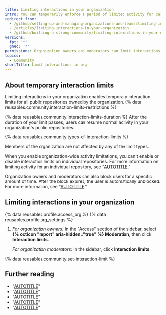 ```yaml
---
title: Limiting interactions in your organization
intro: You can temporarily enforce a period of limited activity for certain users in all public repositories owned by your organization.
redirect_from:
  - /github/setting-up-and-managing-organizations-and-teams/limiting-interactions-in-your-organization
  - /articles/limiting-interactions-in-your-organization
  - /github/building-a-strong-community/limiting-interactions-in-your-organization
versions:
  fpt: '*'
  ghec: '*'
permissions: Organization owners and moderators can limit interactions in an organization.
topics:
  - Community
shortTitle: Limit interactions in org
---
```


## About temporary interaction limits

Limiting interactions in your organization enables temporary interaction limits for all public repositories owned by the organization. {% data reusables.community.interaction-limits-restrictions %}

{% data reusables.community.interaction-limits-duration %} After the duration of your limit passes, users can resume normal activity in your organization's public repositories.

{% data reusables.community.types-of-interaction-limits %}

Members of the organization are not affected by any of the limit types.

When you enable organization-wide activity limitations, you can't enable or disable interaction limits on individual repositories. For more information on limiting activity for an individual repository, see "[AUTOTITLE](/communities/moderating-comments-and-conversations/limiting-interactions-in-your-repository)."

Organization owners and moderators can also block users for a specific amount of time. After the block expires, the user is automatically unblocked. For more information, see "[AUTOTITLE](/communities/maintaining-your-safety-on-github/blocking-a-user-from-your-organization)."

## Limiting interactions in your organization

{% data reusables.profile.access_org %}
{% data reusables.profile.org_settings %}
1. _For organization owners:_ In the "Access" section of the sidebar, select **{% octicon "report" aria-hidden="true" %} Moderation**, then click **Interaction limits**.

   _For organization moderators:_ In the sidebar, click **Interaction limits**.

{% data reusables.community.set-interaction-limit %}

## Further reading

- "[AUTOTITLE](/communities/maintaining-your-safety-on-github/reporting-abuse-or-spam)"
- "[AUTOTITLE](/organizations/managing-user-access-to-your-organizations-repositories/managing-an-individuals-access-to-an-organization-repository)"
- "[AUTOTITLE](/account-and-profile/setting-up-and-managing-your-personal-account-on-github/managing-personal-account-settings/permission-levels-for-a-personal-account-repository)"
- "[AUTOTITLE](/organizations/managing-user-access-to-your-organizations-repositories/repository-roles-for-an-organization)"
- "[AUTOTITLE](/organizations/managing-peoples-access-to-your-organization-with-roles/managing-moderators-in-your-organization)"
